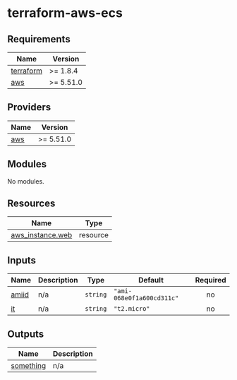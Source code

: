 # terraform-aws-ecs
<!-- BEGIN_TF_DOCS -->
## Requirements

| Name | Version |
|------|---------|
| <a name="requirement_terraform"></a> [terraform](#requirement\_terraform) | >=  1.8.4 |
| <a name="requirement_aws"></a> [aws](#requirement\_aws) | >= 5.51.0 |

## Providers

| Name | Version |
|------|---------|
| <a name="provider_aws"></a> [aws](#provider\_aws) | >= 5.51.0 |

## Modules

No modules.

## Resources

| Name | Type |
|------|------|
| [aws_instance.web](https://registry.terraform.io/providers/hashicorp/aws/latest/docs/resources/instance) | resource |

## Inputs

| Name | Description | Type | Default | Required |
|------|-------------|------|---------|:--------:|
| <a name="input_amiid"></a> [amiid](#input\_amiid) | n/a | `string` | `"ami-068e0f1a600cd311c"` | no |
| <a name="input_it"></a> [it](#input\_it) | n/a | `string` | `"t2.micro"` | no |

## Outputs

| Name | Description |
|------|-------------|
| <a name="output_something"></a> [something](#output\_something) | n/a |
<!-- END_TF_DOCS -->